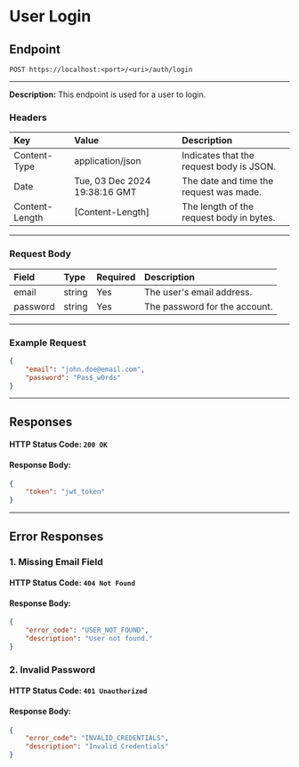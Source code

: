 # User Login
## Endpoint
```
POST https://localhost:<port>/<uri>/auth/login
```
---
**Description:** This endpoint is used for a user to login.
### Headers
| Key             | Value                         | Description                               |
| :-------------- | :---------------------------- | :-----------------------------------------|
| Content-Type    | application/json              | Indicates that the request body is JSON.  |
| Date            | Tue, 03 Dec 2024 19:38:16 GMT | The date and time the request was made.   |
| Content-Length  | [Content-Length]              | The length of the request body in bytes.  |
---
### Request Body
| Field     | Type    | Required  | Description                    |
|:----------|:--------|:----------|:-------------------------------|
| email     | string  | Yes       | The user's email address.      |
| password  | string  | Yes       | The password for the account.  |
---
### Example Request
```json
{
    "email": "john.doe@email.com",
    "password": "Pas$_w0rds"
}
```
---
## Responses
#### HTTP Status Code: `200 OK`
#### Response Body:
```json
{
    "token": "jwt_token"
}
```
---
## Error Responses
### 1. Missing Email Field
#### HTTP Status Code: `404 Not Found`
#### Response Body:
```json
{
    "error_code": "USER_NOT_FOUND",
    "description": "User not found."
}
```

### 2. Invalid Password
#### HTTP Status Code: `401 Unauthorized`
#### Response Body:
```json
{
    "error_code": "INVALID_CREDENTIALS",
    "description": "Invalid Credentials"
}
```